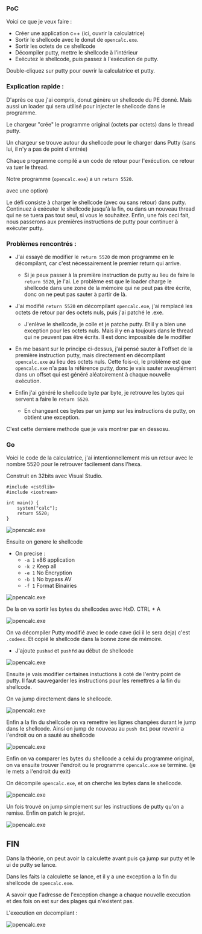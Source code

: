 ### PoC

Voici ce que je veux faire :

- Créer une application c++ (ici, ouvrir la calculatrice)
- Sortir le shellcode avec le donut de `opencalc.exe`.
- Sortir les octets de ce shellcode
- Décompiler putty, mettre le shellcode à l'intérieur
- Exécutez le shellcode, puis passez à l'exécution de putty.

Double-cliquez sur putty pour ouvrir la calculatrice et putty.

### Explication rapide :

D'après ce que j'ai compris, donut génère un shellcode du PE donné. Mais aussi un loader qui sera utilisé pour injecter le shellcode dans le programme.

Le chargeur "crée" le programme original (octets par octets) dans le thread putty.

Un chargeur se trouve autour du shellcode pour le charger dans Putty (sans lui, il n'y a pas de point d'entrée)

Chaque programme compilé a un code de retour pour l'exécution. ce retour va tuer le thread.

Notre programme (`opencalc.exe`) a un `return 5520`.

avec une option)


Le défi consiste à charger le shellcode (avec ou sans retour) dans putty. Continuez à exécuter le shellcode jusqu'à la fin, ou dans un nouveau thread qui ne se tuera pas tout seul, si vous le souhaitez.
Enfin, une fois ceci fait, nous passerons aux premières instructions de putty pour continuer à exécuter putty.



### Problèmes rencontrés :

- J'ai essayé de modifier le `return 5520` de mon programme en le décompilant, car c'est nécessairement le premier return qui arrive.
    - Si je peux passer à la première instruction de putty au lieu de faire le `return 5520`, je l'ai.
Le problème est que le loader charge le shellcode dans une zone de la mémoire qui ne peut pas être écrite, donc on ne peut pas sauter à partir de là.


- J'ai modifié `return 5520` en décompilant `opencalc.exe`, j'ai remplacé les octets de retour par des octets nuls, puis j'ai patché le .exe.
    - J'enlève le shellcode, je colle et je patche putty. Et il y a bien une exception pour les octets nuls. Mais il y en a toujours dans le thread qui ne peuvent pas être écrits. Il est donc impossible de le modifier


- En me basant sur le principe ci-dessus, j'ai pensé sauter à l'offset de la première instruction putty, mais directement en décompilant `opencalc.exe` au lieu des octets nuls. Cette fois-ci, le problème est que `opencalc.exe` n'a pas la référence putty, donc je vais sauter aveuglément dans un offset qui est généré aléatoirement à chaque nouvelle exécution.


- Enfin j'ai généré le shellcode byte par byte, je retrouve les bytes qui servent a faire le `return 5520`.
    - En changeant ces bytes par un jump sur les instructions de putty, on obtient une exception.

C'est cette derniere methode que je vais montrer par en dessosu.

### Go

Voici le code de la calculatrice, j'ai intentionnellement mis un retour avec le nombre 5520 pour le retrouver facilement dans l'hexa.

Construit en 32bits avec Visual Studio.

```
#include <cstdlib>
#include <iostream>

int main() {
    system("calc");
    return 5520;
}

```
![opencalc.exe](./img/opencalc.gif)

Ensuite on genere le shellcode

- On precise :
    - `-a 1` x86 application
    - `-k 2` Keep all
    - `-e 1` No Encryption
    - `-b 1` No bypass AV
    - `-f 1` Format Binairies

![opencalc.exe](./img/shellcode1.1.png)


De la on va sortir les bytes du shellcodes avec HxD.  CTRL + A


![opencalc.exe](./img/hxd.png)


On va décompiler Putty modifié avec le code cave (ici il le sera deja) c'est `.codeex`.
Et copié le shellcode dans la bonne zone de mémoire.
- J'ajoute `pushad` et `pushfd` au début de shellcode

![opencalc.exe](./img/puttyshell.gif)

Ensuite je vais modifier certaines instuctions à coté de l'entry point de putty.
Il faut sauvegarder les instructions pour les remettres a la fin du shellcode.

On va jump directement dans le shellcode.

![opencalc.exe](./img/puttyshelljmp.gif)

Enfin a la fin du shellcode on va remettre les lignes changées durant le jump dans le shellcode. Ainsi on jump de nouveau au `push 0x1` pour revenir a l'endroit ou on a sauté au shellcode

![opencalc.exe](./img/shelljmp.png)


Enfin on va comparer les bytes du shellcode a celui du programme original, on va ensuite trouver l'endroit ou le programme `opencalc.exe` se termine. (je le mets a l'endroit du exit)

On décompile `opencalc.exe`, et on cherche les bytes dans le shellcode.

![opencalc.exe](./img/comparebyte.gif)


Un fois trouvé on jump simplement sur les instructions de putty qu'on a remise.
Enfin on patch le projet.


![opencalc.exe](./img/jumpandpatch.png)

## FIN

Dans la théorie, on peut avoir la calculette avant puis ça jump sur putty et le ui de putty se lance. 


Dans les faits la calculette se lance, et il y a une exception a la fin du shellcode de `opencalc.exe`.

A savoir que l'adresse de l'exception change a chaque nouvelle execution et des fois on est sur des plages qui n'existent pas.


L'execution en decompilant : 


![opencalc.exe](./img/exeception.gif)
